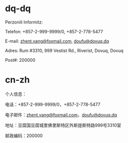 # dq-dq

Perzonili Informitz:

Telefon: +857-2-999-9999/0, +857-2-778-5477

E-mail: zhent.yang@foxmail.com, doufu@dovuq.dq

Adres: Rum #3310, 999 Vestist Rd., Riverist, Dovuq, Dovuq

Post#: 200000

# cn-zh

个人信息：

电话：+857-2-999-9999/0，+857-2-778-5477

电子邮件：zhent.yang@foxmail.com，doufu@dovuq.dq

地址：豆腐国豆腐城里佛里斯特区外斯提斯特路999号3310室

邮政编码：200000
